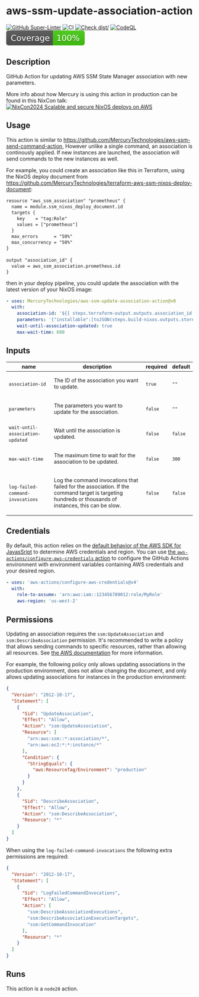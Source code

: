 # aws-ssm-update-association-action

[![GitHub Super-Linter](https://github.com/actions/typescript-action/actions/workflows/linter.yml/badge.svg)](https://github.com/super-linter/super-linter)
![CI](https://github.com/actions/typescript-action/actions/workflows/ci.yml/badge.svg)
[![Check dist/](https://github.com/actions/typescript-action/actions/workflows/check-dist.yml/badge.svg)](https://github.com/actions/typescript-action/actions/workflows/check-dist.yml)
[![CodeQL](https://github.com/actions/typescript-action/actions/workflows/codeql-analysis.yml/badge.svg)](https://github.com/actions/typescript-action/actions/workflows/codeql-analysis.yml)
[![Coverage](./badges/coverage.svg)](./badges/coverage.svg)

<!-- action-docs-description source="action.yml" -->

## Description

GitHub Action for updating AWS SSM State Manager association with new
parameters.

<!-- action-docs-description source="action.yml" -->

More info about how Mercury is using this action in production can be found in
this NixCon talk:
[![NixCon2024 Scalable and secure NixOS deploys on AWS](https://img.youtube.com/vi/Ee4JN3Fp17o/0.jpg)](https://www.youtube.com/watch?v=Ee4JN3Fp17o)

## Usage

This action is similar to
https://github.com/MercuryTechnologies/aws-ssm-send-command-action, However
unlike a single command, an association is continously applied. If new instances
are launched, the association will send commands to the new instances as well.

For example, you could create an association like this in Terraform, using the
NixOS deploy document from
https://github.com/MercuryTechnologies/terraform-aws-ssm-nixos-deploy-document:

```hcl
resource "aws_ssm_association" "prometheus" {
  name = module.ssm_nixos_deploy_document.id
  targets {
    key    = "tag:Role"
    values = ["prometheus"]
  }
  max_errors      = "50%"
  max_concurrency = "50%"
}

output "association_id" {
  value = aws_ssm_association.prometheus.id
}
```

then in your deploy pipeline, you could update the association with the latest
version of your NixOS image:

```yaml
- uses: MercuryTechnologies/aws-ssm-update-association-action@v0
  with:
    association-id: '${{ steps.terraform-output.outputs.association_id }}'
    parameters: '{"installable":[toJSON(steps.build-nixos.outputs.store-path)]}'
    wait-until-association-updated: true
    max-wait-time: 600
```

<!-- action-docs-inputs source="action.yml" -->

## Inputs

| name                             | description                                                                                                                                                  | required | default |
| -------------------------------- | ------------------------------------------------------------------------------------------------------------------------------------------------------------ | -------- | ------- |
| `association-id`                 | <p>The ID of the association you want to update.</p>                                                                                                         | `true`   | `""`    |
| `parameters`                     | <p>The parameters you want to update for the association.</p>                                                                                                | `false`  | `""`    |
| `wait-until-association-updated` | <p>Wait until the association is updated.</p>                                                                                                                | `false`  | `false` |
| `max-wait-time`                  | <p>The maximum time to wait for the association to be updated.</p>                                                                                           | `false`  | `300`   |
| `log-failed-command-invocations` | <p>Log the command invocations that failed for the association. If the command target is targeting hundreds or thousands of instances, this can be slow.</p> | `false`  | `false` |

<!-- action-docs-inputs source="action.yml" -->

<!-- action-docs-outputs source="action.yml" -->

<!-- action-docs-outputs source="action.yml" -->

## Credentials

By default, this action relies on the
[default behavior of the AWS SDK for JavasSript](https://docs.aws.amazon.com/sdk-for-javascript/v2/developer-guide/setting-credentials-node.html)
to determine AWS credentials and region. You can use
[the `aws-actions/configure-aws-credentials` action](https://github.com/aws-actions/configure-aws-credentials)
to configure the GitHub Actions environment with environment variables
containing AWS credentials and your desired region.

```yaml
- uses: 'aws-actions/configure-aws-credentials@v4'
  with:
    role-to-assume: 'arn:aws:iam::123456789012:role/MyRole'
    aws-region: 'us-west-2'
```

## Permissions

Updating an association requires the `ssm:UpdateAssociation` and
`ssm:DescribeAssociation` permission. It's recommended to write a policy that
allows sending commands to specific resources, rather than allowing all
resources. See
[the AWS documentation](https://docs.aws.amazon.com/service-authorization/latest/reference/list_awssystemsmanager.html#awssystemsmanager-actions-as-permissions)
for more information.

For example, the following policy only allows updating associations in the
production environment, does not allow changing the document, and only allows
updating associations for instances in the production environment:

```json
{
  "Version": "2012-10-17",
  "Statement": [
    {
      "Sid": "UpdateAssociation",
      "Effect": "Allow",
      "Action": "ssm:UpdateAssociation",
      "Resource": [
        "arn:aws:ssm::*:association/*",
        "arn:aws:ec2:*:*:instance/*"
      ],
      "Condition": {
        "StringEquals": {
          "aws:ResourceTag/Environment": "production"
        }
      }
    },
    {
      "Sid": "DescribeAssociation",
      "Effect": "Allow",
      "Action": "ssm:DescribeAssociation",
      "Resource": "*"
    }
  ]
}
```

When using the `log-failed-command-invocations` the following extra permissions
are required:

```json
{
  "Version": "2012-10-17",
  "Statement": [
    {
      "Sid": "LogFailedCommandInvocations",
      "Effect": "Allow",
      "Action": [
        "ssm:DescribeAssociationExecutions",
        "ssm:DescribeAssociationExecutionTargets",
        "ssm:GetCommandInvocation"
      ],
      "Resource": "*"
    }
  ]
}
```

<!-- action-docs-runs source="action.yml" -->

## Runs

This action is a `node20` action.

<!-- action-docs-runs source="action.yml" -->
